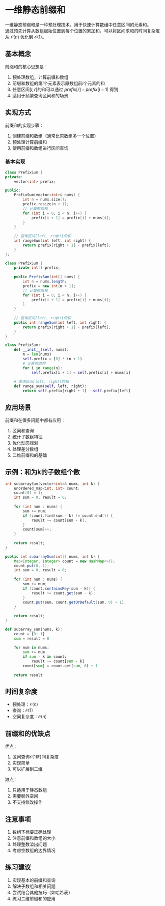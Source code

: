 # 一维静态前缀和

一维静态前缀和是一种预处理技术，用于快速计算数组中任意区间的元素和。  
通过预先计算从数组起始位置到每个位置的累加和，可以将区间求和的时间复杂度从 $\mathcal{O}(n)$ 优化到 $\mathcal{O}(1)$。

## 基本概念

前缀和的核心思想是：
1. 预处理数组，计算前缀和数组
2. 前缀和数组的第$i$个元素表示原数组前$i$个元素的和
3. 任意区间$[l,r]$的和可以通过 $prefix[r] - prefix[l-1]$ 得到
4. 适用于频繁查询区间和的场景

## 实现方式

前缀和的实现步骤：
1. 创建前缀和数组（通常比原数组多一个位置）
2. 预处理计算前缀和
3. 使用前缀和数组进行区间查询

### 基本实现

``` c++ []
class PrefixSum {
private:
    vector<int> prefix;

public:
    PrefixSum(vector<int>& nums) {
        int n = nums.size();
        prefix.resize(n + 1);
        // 计算前缀和
        for (int i = 0; i < n; i++) {
            prefix[i + 1] = prefix[i] + nums[i];
        }
    }
    
    // 查询区间[left, right]的和
    int rangeSum(int left, int right) {
        return prefix[right + 1] - prefix[left];
    }
};
```

``` java []
class PrefixSum {
    private int[] prefix;
    
    public PrefixSum(int[] nums) {
        int n = nums.length;
        prefix = new int[n + 1];
        // 计算前缀和
        for (int i = 0; i < n; i++) {
            prefix[i + 1] = prefix[i] + nums[i];
        }
    }
    
    // 查询区间[left, right]的和
    public int rangeSum(int left, int right) {
        return prefix[right + 1] - prefix[left];
    }
}
```

``` python []
class PrefixSum:
    def __init__(self, nums):
        n = len(nums)
        self.prefix = [0] * (n + 1)
        # 计算前缀和
        for i in range(n):
            self.prefix[i + 1] = self.prefix[i] + nums[i]
    
    # 查询区间[left, right]的和
    def range_sum(self, left, right):
        return self.prefix[right + 1] - self.prefix[left]
```

## 应用场景

前缀和在很多问题中都有应用：

1. 区间和查询
2. 统计子数组特征
3. 优化动态规划
4. 处理差分数组
5. 二维前缀和的基础

## 示例：和为k的子数组个数

``` cpp []
int subarraySum(vector<int>& nums, int k) {
    unordered_map<int, int> count;
    count[0] = 1;
    int sum = 0, result = 0;
    
    for (int num : nums) {
        sum += num;
        if (count.find(sum - k) != count.end()) {
            result += count[sum - k];
        }
        count[sum]++;
    }
    
    return result;
}
```

``` java []
public int subarraySum(int[] nums, int k) {
    Map<Integer, Integer> count = new HashMap<>();
    count.put(0, 1);
    int sum = 0, result = 0;
    
    for (int num : nums) {
        sum += num;
        if (count.containsKey(sum - k)) {
            result += count.get(sum - k);
        }
        count.put(sum, count.getOrDefault(sum, 0) + 1);
    }
    
    return result;
}
```

``` python []
def subarray_sum(nums, k):
    count = {0: 1}
    sum = result = 0
    
    for num in nums:
        sum += num
        if sum - k in count:
            result += count[sum - k]
        count[sum] = count.get(sum, 0) + 1
    
    return result
```

## 时间复杂度

- 预处理：$\mathcal{O}(n)$
- 查询：$\mathcal{O}(1)$
- 空间复杂度：$\mathcal{O}(n)$

## 前缀和的优缺点

优点：
1. 区间查询$\mathcal{O}(1)$时间复杂度
2. 实现简单
3. 可以扩展到二维

缺点：
1. 只适用于静态数组
2. 需要额外空间
3. 不支持修改操作

## 注意事项

1. 数组下标要正确处理
2. 注意前缀和数组的大小
3. 处理整数溢出问题
4. 考虑空数组的边界情况

## 练习建议

1. 实现基本的前缀和查询
2. 解决子数组和相关问题
3. 尝试结合其他技巧（如哈希表）
4. 练习二维前缀和的应用


